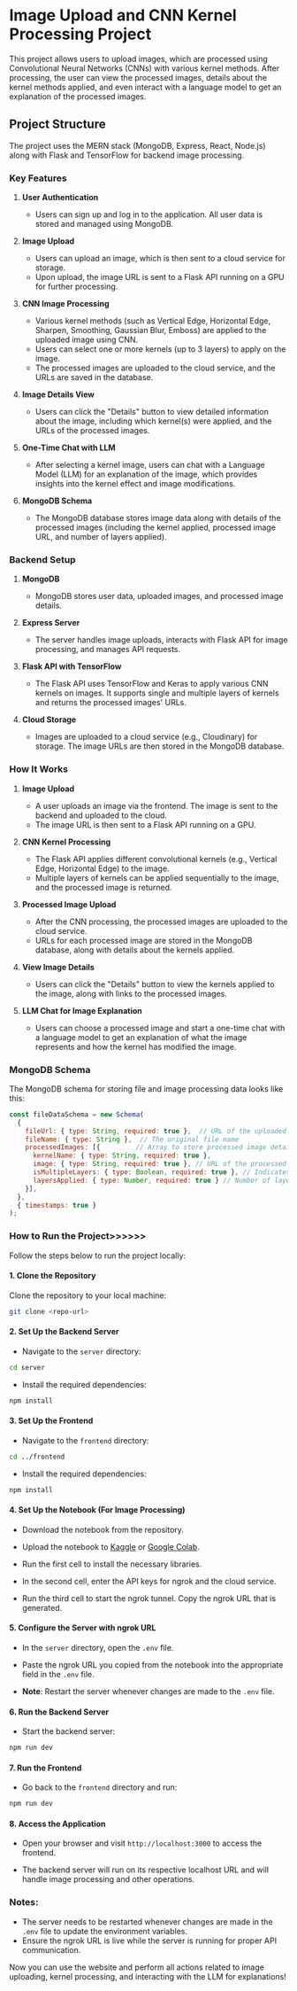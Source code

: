 # Image Upload and CNN Kernel Processing Project

This project allows users to upload images, which are processed using Convolutional Neural Networks (CNNs) with various kernel methods. After processing, the user can view the processed images, details about the kernel methods applied, and even interact with a language model to get an explanation of the processed images.

## Project Structure

The project uses the MERN stack (MongoDB, Express, React, Node.js) along with Flask and TensorFlow for backend image processing.

### Key Features

1. **User Authentication**
   - Users can sign up and log in to the application. All user data is stored and managed using MongoDB.

2. **Image Upload**
   - Users can upload an image, which is then sent to a cloud service for storage.
   - Upon upload, the image URL is sent to a Flask API running on a GPU for further processing.

3. **CNN Image Processing**
   - Various kernel methods (such as Vertical Edge, Horizontal Edge, Sharpen, Smoothing, Gaussian Blur, Emboss) are applied to the uploaded image using CNN.
   - Users can select one or more kernels (up to 3 layers) to apply on the image.
   - The processed images are uploaded to the cloud service, and the URLs are saved in the database.

4. **Image Details View**
   - Users can click the "Details" button to view detailed information about the image, including which kernel(s) were applied, and the URLs of the processed images.

5. **One-Time Chat with LLM**
   - After selecting a kernel image, users can chat with a Language Model (LLM) for an explanation of the image, which provides insights into the kernel effect and image modifications.

6. **MongoDB Schema**
   - The MongoDB database stores image data along with details of the processed images (including the kernel applied, processed image URL, and number of layers applied).

### Backend Setup

1. **MongoDB**
   - MongoDB stores user data, uploaded images, and processed image details.

2. **Express Server**
   - The server handles image uploads, interacts with Flask API for image processing, and manages API requests.

3. **Flask API with TensorFlow**
   - The Flask API uses TensorFlow and Keras to apply various CNN kernels on images. It supports single and multiple layers of kernels and returns the processed images' URLs.

4. **Cloud Storage**
   - Images are uploaded to a cloud service (e.g., Cloudinary) for storage. The image URLs are then stored in the MongoDB database.

### How It Works

1. **Image Upload**
   - A user uploads an image via the frontend. The image is sent to the backend and uploaded to the cloud.
   - The image URL is then sent to a Flask API running on a GPU.

2. **CNN Kernel Processing**
   - The Flask API applies different convolutional kernels (e.g., Vertical Edge, Horizontal Edge) to the image.
   - Multiple layers of kernels can be applied sequentially to the image, and the processed image is returned.

3. **Processed Image Upload**
   - After the CNN processing, the processed images are uploaded to the cloud service.
   - URLs for each processed image are stored in the MongoDB database, along with details about the kernels applied.

4. **View Image Details**
   - Users can click the "Details" button to view the kernels applied to the image, along with links to the processed images.

5. **LLM Chat for Image Explanation**
   - Users can choose a processed image and start a one-time chat with a language model to get an explanation of what the image represents and how the kernel has modified the image.

### MongoDB Schema

The MongoDB schema for storing file and image processing data looks like this:

```js
const fileDataSchema = new Schema(
  {
    fileUrl: { type: String, required: true },  // URL of the uploaded image on Cloudinary
    fileName: { type: String },  // The original file name
    processedImages: [{         // Array to store processed image details
      kernelName: { type: String, required: true },
      image: { type: String, required: true }, // URL of the processed image
      isMultipleLayers: { type: Boolean, required: true }, // Indicates if multiple layers were used
      layersApplied: { type: Number, required: true } // Number of layers applied
    }],
  },
  { timestamps: true }
);
```





### How to Run the Project>>>>>>

Follow the steps below to run the project locally:

#### 1. Clone the Repository

Clone the repository to your local machine:

```bash
git clone <repo-url>
```

#### 2. Set Up the Backend Server

- Navigate to the `server` directory:

```bash
cd server
```

- Install the required dependencies:

```bash
npm install
```

#### 3. Set Up the Frontend

- Navigate to the `frontend` directory:

```bash
cd ../frontend
```

- Install the required dependencies:

```bash
npm install
```

#### 4. Set Up the Notebook (For Image Processing)

- Download the notebook from the repository.

- Upload the notebook to [Kaggle](https://www.kaggle.com/) or [Google Colab](https://colab.research.google.com/).

- Run the first cell to install the necessary libraries.

- In the second cell, enter the API keys for ngrok and the cloud service.

- Run the third cell to start the ngrok tunnel. Copy the ngrok URL that is generated.

#### 5. Configure the Server with ngrok URL

- In the `server` directory, open the `.env` file.

- Paste the ngrok URL you copied from the notebook into the appropriate field in the `.env` file.

- **Note**: Restart the server whenever changes are made to the `.env` file.

#### 6. Run the Backend Server

- Start the backend server:

```bash
npm run dev
```

#### 7. Run the Frontend

- Go back to the `frontend` directory and run:

```bash
npm run dev
```

#### 8. Access the Application

- Open your browser and visit `http://localhost:3000` to access the frontend.

- The backend server will run on its respective localhost URL and will handle image processing and other operations.

### Notes:
- The server needs to be restarted whenever changes are made in the `.env` file to update the environment variables.
- Ensure the ngrok URL is live while the server is running for proper API communication.

Now you can use the website and perform all actions related to image uploading, kernel processing, and interacting with the LLM for explanations!
